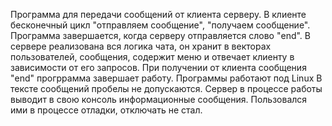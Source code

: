 ﻿Программа для передачи сообщений от клиента серверу.
В клиенте бесконечный цикл "отправляем сообщение", "получаем сообщение". Программа завершается, когда серверу отправляется слово "end".
В сервере реализована вся логика чата, он хранит в векторах пользователей, сообщения, содержит меню и отвечает клиенту в зависимости от его запросов.
При получении от клиента сообщения "end" прогррамма завершает работу.
Программы работают под Linux
В тексте сообщений пробелы не допускаются.
Сервер в процессе работы выводит в свою консоль информационные сообщения. Пользовался ими в процессе отладки, отключать не стал.